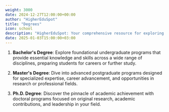 ```yaml
---
weight: 3000
date: 2024-12-27T12:00:00+00:00
author: "HigherEduSpot"
title: "Degrees"
icon: school
description: "HigherEduSpot: Your comprehensive resource for exploring higher education and academic career opportunities."
date: 2025-01-03T15:00:00+03:00
---
```


1. **Bachelor's Degree**:
Explore foundational undergraduate programs that provide essential knowledge and skills across a wide range of disciplines, preparing students for careers or further study.

2. **Master's Degree**:
Dive into advanced postgraduate programs designed for specialized expertise, career advancement, and opportunities in research or professional fields.

3. **Ph.D. Degree**:
Discover the pinnacle of academic achievement with doctoral programs focused on original research, academic contributions, and leadership in your field.